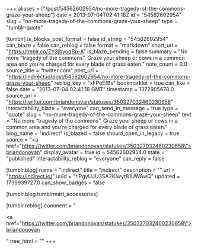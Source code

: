 +++
aliases = ["/post/54562602954/no-more-tragedy-of-the-commons-graze-your-sheep"]
date = 2013-07-04T02:41:18Z
id = "54562602954"
slug = "no-more-tragedy-of-the-commons-graze-your-sheep"
type = "tumblr-quote"

[tumblr]
is_blocks_post_format = false
id_string = "54562602954"
can_blaze = false
can_reblog = false
format = "markdown"
short_url = "https://tmblr.co/ZY3jbyoqBp-A"
is_blaze_pending = false
summary = "No more “tragedy of the commons”. Graze your sheep or cows in a common area and you’re charged for every blade of grass eaten."
note_count = 0.0
source_title = "twitter.com"
post_url = "https://indirect.io/post/54562602954/no-more-tragedy-of-the-commons-graze-your-sheep"
reblog_key = "xFPeEfBs"
bookmarklet = true
can_like = false
date = "2013-07-04 02:41:18 GMT"
timestamp = 1372905678.0
source_url = "https://twitter.com/briandonovan/statuses/350327032460230658"
interactability_blaze = "everyone"
can_send_in_message = true
type = "quote"
slug = "no-more-tragedy-of-the-commons-graze-your-sheep"
text = "No more &ldquo;tragedy of the commons&rdquo;. Graze your sheep or cows in a common area and you&rsquo;re charged for every blade of grass eaten."
blog_name = "indirect"
is_blazed = false
should_open_in_legacy = true
source = "<a href=\"https://twitter.com/briandonovan/statuses/350327032460230658\">briandonovan</a>"
display_avatar = true
id = 54562602954.0
state = "published"
interactability_reblog = "everyone"
can_reply = false

[tumblr.blog]
name = "indirect"
title = "indirect"
description = ""
url = "https://indirect.io/"
uuid = "t:PgyUJU3SA2Klwyt81UWAwQ"
updated = 1739939727.0
can_show_badges = false

[tumblr.blog.tumblrmart_accessories]

[tumblr.reblog]
comment = "<p><a href=\"https://twitter.com/briandonovan/statuses/350327032460230658\">briandonovan</a></p>"
tree_html = ""
+++
